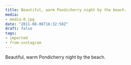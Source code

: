 ```yaml
---
title: Beautiful, warm Pondicherry night by the beach.
media:
- media-0.jpg
date: "2011-08-06T16:32:58Z"
draft: false
tags:
- imported
- from-instagram
---
```

Beautiful, warm Pondicherry night by the beach.
